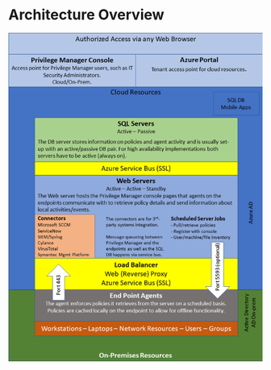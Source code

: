 [title]: # (Architecture Overview)
[tags]: # (architecture)
[priority]: # (11)
# Architecture Overview

![PM Implementation Overview](images/privman-arch-20190415.png)


<!--
### General Architecture

![PM General Architecture](../pm/ugimages/pm_arch.png)

### Cloud Architecture for Azure and Amazon AWS Hosted Environments

![PM Cloud Architecture](../pm/ugimages/pm_arch_cloud.png)

### Proxy or Azure Bus Architecture for Environments without Internet Access

![PM No Internet](../pm/ugimages/pm_arch_nowww.png)
-->
